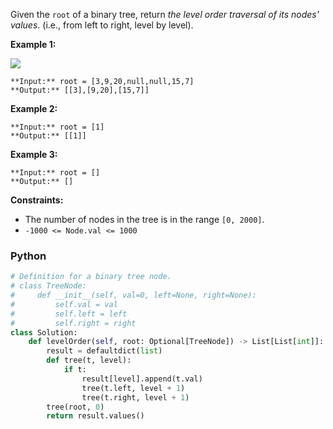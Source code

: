 Given the  `root`  of a binary tree, return  _the level order traversal of its nodes' values_. (i.e., from left to right, level by level).

**Example 1:**

![](https://assets.leetcode.com/uploads/2021/02/19/tree1.jpg)
```
**Input:** root = [3,9,20,null,null,15,7]
**Output:** [[3],[9,20],[15,7]]
```

**Example 2:**
```
**Input:** root = [1]
**Output:** [[1]]
```

**Example 3:**
```
**Input:** root = []
**Output:** []
```

**Constraints:**

- The number of nodes in the tree is in the range  `[0, 2000]`.
- `-1000 <= Node.val <= 1000`


### Python
```python
# Definition for a binary tree node.
# class TreeNode:
#     def __init__(self, val=0, left=None, right=None):
#         self.val = val
#         self.left = left
#         self.right = right
class Solution:
    def levelOrder(self, root: Optional[TreeNode]) -> List[List[int]]:
        result = defaultdict(list)
        def tree(t, level):
            if t:
                result[level].append(t.val)
                tree(t.left, level + 1)
                tree(t.right, level + 1)
        tree(root, 0)
        return result.values()
```